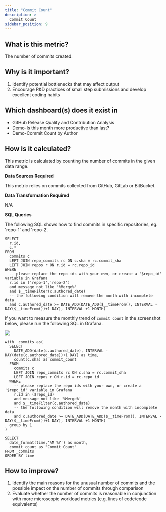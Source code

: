 ```yaml
---
title: "Commit Count"
description: >
  Commit Count
sidebar_position: 9
---
```


## What is this metric? 
The number of commits created.

## Why is it important?
1. Identify potential bottlenecks that may affect output
2. Encourage R&D practices of small step submissions and develop excellent coding habits

## Which dashboard(s) does it exist in
- GitHub Release Quality and Contribution Analysis
- Demo-Is this month more productive than last?
- Demo-Commit Count by Author

## How is it calculated?
This metric is calculated by counting the number of commits in the given data range.

<b>Data Sources Required</b>

This metric relies on commits collected from GitHub, GitLab or BitBucket.

<b>Data Transformation Required</b>

N/A

<b>SQL Queries</b>

The following SQL shows how to find commits in specific repositories, eg. 'repo-1' and 'repo-2'.
```
SELECT
  r.id,
  c.*
FROM 
  commits c
  LEFT JOIN repo_commits rc ON c.sha = rc.commit_sha
  LEFT JOIN repos r ON r.id = rc.repo_id
WHERE
  -- please replace the repo ids with your own, or create a '$repo_id' variable in Grafana
  r.id in ('repo-1','repo-2')
  and message not like '%Merge%'
  and $__timeFilter(c.authored_date)
  -- the following condition will remove the month with incomplete data
  and c.authored_date >= DATE_ADD(DATE_ADD($__timeFrom(), INTERVAL -DAY($__timeFrom())+1 DAY), INTERVAL +1 MONTH)
```

If you want to measure the monthly trend of `commit count` in the screenshot below, please run the following SQL in Grafana.

![](/img/Metrics/commit-count-monthly.png)

```
with _commits as(
  SELECT
    DATE_ADD(date(c.authored_date), INTERVAL -DAY(date(c.authored_date))+1 DAY) as time,
    count(c.sha) as commit_count
  FROM 
    commits c
    LEFT JOIN repo_commits rc ON c.sha = rc.commit_sha
    LEFT JOIN repos r ON r.id = rc.repo_id
  WHERE
    -- please replace the repo ids with your own, or create a '$repo_id' variable in Grafana
    r.id in ($repo_id)
    and message not like '%Merge%'
    and $__timeFilter(c.authored_date)
    -- the following condition will remove the month with incomplete data
    and c.authored_date >= DATE_ADD(DATE_ADD($__timeFrom(), INTERVAL -DAY($__timeFrom())+1 DAY), INTERVAL +1 MONTH)
  group by 1
)

SELECT 
  date_format(time,'%M %Y') as month,
  commit_count as "Commit Count"
FROM _commits
ORDER BY time
```

## How to improve?
1. Identify the main reasons for the unusual number of commits and the possible impact on the number of commits through comparison
2. Evaluate whether the number of commits is reasonable in conjunction with more microscopic workload metrics (e.g. lines of code/code equivalents)
